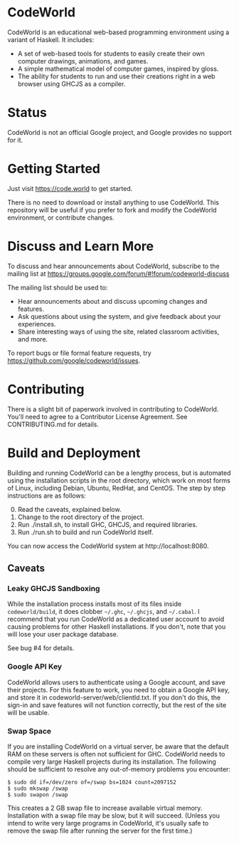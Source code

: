 CodeWorld
=========

CodeWorld is an educational web-based programming environment using a variant
of Haskell.  It includes:

- A set of web-based tools for students to easily create their own computer
  drawings, animations, and games.
- A simple mathematical model of computer games, inspired by gloss.
- The ability for students to run and use their creations right in a web
  browser using GHCJS as a compiler.

Status
======

CodeWorld is not an official Google project, and Google provides no support
for it.

Getting Started
===============

Just visit https://code.world to get started.

There is no need to download or install anything to use CodeWorld.  This
repository will be useful if you prefer to fork and modify the CodeWorld
environment, or contribute changes.

Discuss and Learn More
======================

To discuss and hear announcements about CodeWorld, subscribe to the mailing
list at https://groups.google.com/forum/#!forum/codeworld-discuss

The mailing list should be used to:
- Hear announcements about and discuss upcoming changes and features.
- Ask questions about using the system, and give feedback about your
  experiences.
- Share interesting ways of using the site, related classroom activities, and
  more.

To report bugs or file formal feature requests, try
https://github.com/google/codeworld/issues.

Contributing
============

There is a slight bit of paperwork involved in contributing to CodeWorld.  You'll need to
agree to a Contributor License Agreement.  See CONTRIBUTING.md for details.

Build and Deployment
====================

Building and running CodeWorld can be a lengthy process, but is automated using the
installation scripts in the root directory, which work on most forms of Linux, including
Debian, Ubuntu, RedHat, and CentOS.  The step by step instructions are as follows:

0. Read the caveats, explained below.
1. Change to the root directory of the project.
2. Run ./install.sh, to install GHC, GHCJS, and required libraries.
3. Run ./run.sh to build and run CodeWorld itself.

You can now access the CodeWorld system at http://localhost:8080.

Caveats
-------

### Leaky GHCJS Sandboxing ###

While the installation process installs most of its files inside `codeworld/build`, it does
clobber `~/.ghc`, `~/.ghcjs`, and `~/.cabal`.  I recommend that you run CodeWorld as a
dedicated user account to avoid causing problems for other Haskell installations.  If you
don't, note that you will lose your user package database.

See bug #4 for details.

### Google API Key ###

CodeWorld allows users to authenticate using a Google account, and save
their projects.  For this feature to work, you need to obtain a Google API key, and store
it in codeworld-server/web/clientId.txt.  If you don't do this, the sign-in and save
features will not function correctly, but the rest of the site will be usable.

### Swap Space ###

If you are installing CodeWorld on a virtual server, be aware that the default
RAM on these servers is often not sufficient for GHC.  CodeWorld needs to compile very
large Haskell projects during its installation.  The following should be sufficient to
resolve any out-of-memory problems you encounter:

    $ sudo dd if=/dev/zero of=/swap bs=1024 count=2097152
    $ sudo mkswap /swap
    $ sudo swapon /swap

This creates a 2 GB swap file to increase available virtual memory.  Installation with
a swap file may be slow, but it will succeed.  (Unless you intend to write very large
programs in CodeWorld, it's usually safe to remove the swap file after running the
server for the first time.)
